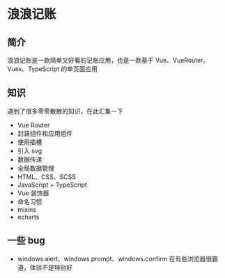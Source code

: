 # 浪浪记账

## 简介

浪浪记账是一款简单又好看的记账应用，也是一款基于 Vue、VueRouter、Vuex、TypeScript 的单页面应用

## 知识

遇到了很多零零散散的知识，在此汇集一下

* Vue Router
* 封装组件和应用组件
* 使用插槽
* 引入 svg
* 数据传递
* 全局数据管理
* HTML、CSS、SCSS
* JavaScript + TypeScript
* Vue 装饰器
* 命名习惯
* mixins
* echarts

## 一些 bug

* windows.alert、windows.prompt、windows.confirm 在有些浏览器很霸道，体验不是特别好